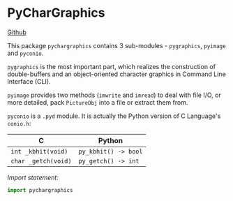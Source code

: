 # PyCharGraphics

[Github](https://github.com/asdawej/pygraphics_char)

This package `pychargraphics` contains 3 sub-modules - `pygraphics`, `pyimage` and `pyconio`.

`pygraphics` is the most important part, which realizes the construction of double-buffers and an object-oriented character graphics in Command Line Interface (CLI).

`pyimage` provides two methods (`imwrite` and `imread`) to deal with file I/O, or more detailed, pack `PictureObj` into a file or extract them from.

`pyconio` is a `.pyd` module. It is actually the Python version of C Language's `conio.h`:

| C | Python |
| - | - |
| `int _kbhit(void)` | `py_kbhit() -> bool` |
| `char _getch(void)` | `py_getch() -> int` |

_Import statement:_

```Python
import pychargraphics
```